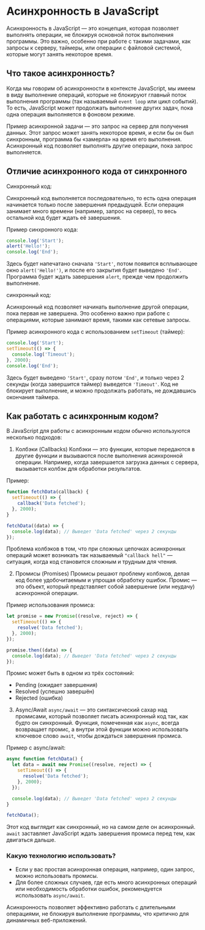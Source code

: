 # Асинхронность в JavaScript
Асинхронность в JavaScript — это концепция, которая позволяет выполнять операции, не блокируя основной поток выполнения программы. Это важно, особенно при работе с такими задачами, как запросы к серверу, таймеры, или операции с файловой системой, которые могут занять некоторое время.

## Что такое асинхронность?
Когда мы говорим об асинхронности в контексте JavaScript, мы имеем в виду выполнение операций, которые не блокируют главный поток выполнения программы (так называемый `event loop` или цикл событий). То есть, JavaScript может продолжать выполнение других задач, пока одна операция выполняется в фоновом режиме.

Пример асинхронной задачи — это запрос на сервер для получения данных. Этот запрос может занять некоторое время, и если бы он был синхронным, программа бы «замерла» на время его выполнения. Асинхронный код позволяет выполнять другие операции, пока запрос выполняется.

## Отличие асинхронного кода от синхронного
Синхронный код:

Синхронный код выполняется последовательно, то есть одна операция начинается только после завершения предыдущей. Если операция занимает много времени (например, запрос на сервер), то весь остальной код будет ждать её завершения.

Пример синхронного кода:
```js
console.log('Start');
alert('Hello!');
console.log('End');
```

Здесь будет напечатано сначала `'Start'`, потом появится всплывающее окно `alert('Hello!')`, и после его закрытия будет выведено `'End'`. Программа будет ждать завершения `alert`, прежде чем продолжить выполнение.

синхронный код:

Асинхронный код позволяет начинать выполнение другой операции, пока первая не завершена. Это особенно важно при работе с операциями, которые занимают время, такими как сетевые запросы.

Пример асинхронного кода с использованием `setTimeout` (таймер):
```js
console.log('Start');
setTimeout(() => {
  console.log('Timeout');
}, 2000);
console.log('End');
```

Здесь будет выведено `'Start'`, сразу потом `'End'`, и только через 2 секунды (когда завершится таймер) выведется `'Timeout'`. Код не блокирует выполнение, и можно продолжать работать, не дождавшись окончания таймера.

## Как работать с асинхронным кодом?
В JavaScript для работы с асинхронным кодом обычно используются несколько подходов:
1. Колбэки (Callbacks)
Колбэки — это функции, которые передаются в другие функции и вызываются после выполнения асинхронной операции. Например, когда завершается загрузка данных с сервера, вызывается колбэк для обработки результатов.

Пример:
```js
function fetchData(callback) {
  setTimeout(() => {
    callback('Data fetched');
  }, 2000);
}

fetchData((data) => {
  console.log(data); // Выведет 'Data fetched' через 2 секунды
});
```

Проблема колбэков в том, что при сложных цепочках асинхронных операций может возникать так называемый `"callback hell"` — ситуация, когда код становится сложным и трудным для чтения.

2. Промисы (Promises)
Промисы решают проблему колбэков, делая код более удобочитаемым и упрощая обработку ошибок. Промис — это объект, который представляет собой завершение (или неудачу) асинхронной операции.

Пример использования промиса:
```js
let promise = new Promise((resolve, reject) => {
  setTimeout(() => {
    resolve('Data fetched');
  }, 2000);
});

promise.then((data) => {
  console.log(data); // Выведет 'Data fetched' через 2 секунды
});
```

Промис может быть в одном из трёх состояний:
- Pending (ожидает завершения)
- Resolved (успешно завершён)
- Rejected (ошибка)

3. Async/Await
`async/await` — это синтаксический сахар над промисами, который позволяет писать асинхронный код так, как будто он синхронный. Функция, помеченная как `async`, всегда возвращает промис, а внутри этой функции можно использовать ключевое слово `await`, чтобы дождаться завершения промиса.

Пример с async/await:
```js
async function fetchData() {
  let data = await new Promise((resolve, reject) => {
    setTimeout(() => {
      resolve('Data fetched');
    }, 2000);
  });

  console.log(data); // Выведет 'Data fetched' через 2 секунды
}

fetchData();
```

Этот код выглядит как синхронный, но на самом деле он асинхронный. `await` заставляет JavaScript ждать завершения промиса перед тем, как двигаться дальше.

### Какую технологию использовать?
- Если у вас простая асинхронная операция, например, один запрос, можно использовать промисы.
- Для более сложных случаев, где есть много асинхронных операций или необходимость обработки ошибок, рекомендуется использовать `async/await`.

Асинхронность позволяет эффективно работать с длительными операциями, не блокируя выполнение программы, что критично для динамичных веб-приложений.

